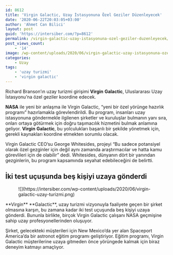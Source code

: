 ```yaml
---
id: 8612
title: 'Virgin Galactic, Uzay İstasyonuna Özel Geziler Düzenleyecek'
date: '2020-06-22T20:03:05+03:00'
author: 'Ahmet Can Bilici'
layout: post
guid: 'https://intersiber.com/?p=8612'
permalink: /virgin-galactic-uzay-istasyonuna-ozel-geziler-duzenleyecek/
post_views_count:
    - '14'
image: /wp-content/uploads/2020/06/virgin-galactic-uzay-istasyonuna-ozel-geziler-duzenleyecek.png
categories:
    - Uzay
tags:
    - 'uzay turizmi'
    - 'virgin galactic'
---
```


Richard Branson’ın uzay turizmi girişimi **Virgin** **Galactic**, Uluslararası Uzay İstasyonu’na özel geziler koordine edecek.

**NASA** ile yeni bir anlaşma ile Virgin Galactic, “yeni bir özel yörünge hazırlık programı” hazırlamakla görevlendirildi. Bu program, insanları uzay istasyonuna göndermekle ilgilenen şirketler ve kuruluşlar bulmanın yanı sıra, onları ortaya götürmek için doğru taşımacılık hizmetini bulmak anlamına geliyor. **Virgin** **Galactic**, bu yolculukları başarılı bir şekilde yönetmek için, gerekli kaynakları koordine etmekten sorumlu olacak.

Virgin Galactic CEO’su George Whitesides, projeyi “Bu sadece potansiyel olarak özel gezginler için değil aynı zamanda araştırmacılar ve hatta kamu görevlileri için de olabilir” dedi. Whitesides, dünyanın dört bir yanından gezginlerin, bu program kapsamında seyahat edebileceğini de belirtti.

## İki test uçuşunda beş kişiyi uzaya gönderdi

<figure class="wp-block-image size-large">![](https://intersiber.com/wp-content/uploads/2020/06/virgin-galactic-uzay-turizmi.png)</figure>**Virgin** **Galactic**, uzay turizmi vizyonuyla faaliyete geçen bir şirket olmasına karşın, bu zamana kadar iki test uçuşunda beş kişiyi uzaya gönderdi. Bununla birlikte, birçok Virgin Galactic çalışanı NASA geçmişine sahip uzay profesyonellerinden oluşuyor.

Şirket, gelecekteki müşterileri için New Mexico’da yer alan Spaceport America’da bir astronot eğitim programı geliştiriyor. Eğitim programı, Virgin Galactic müşterilerine uzaya gitmeden önce yörüngede kalmak için biraz deneyim katmayı amaçlıyor.